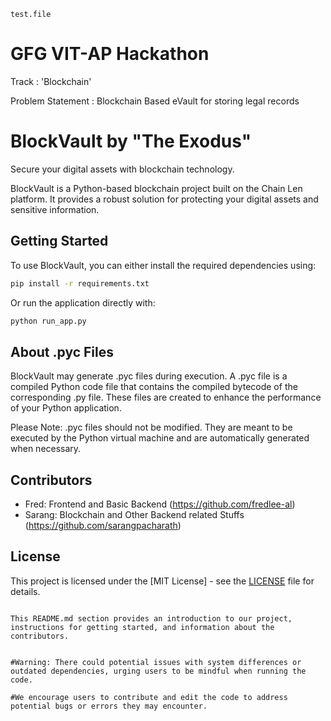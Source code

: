 ```
test.file
```
# GFG VIT-AP Hackathon
Track : 'Blockchain'

Problem Statement : Blockchain Based eVault for storing legal records

# BlockVault by "The Exodus"

Secure your digital assets with blockchain technology.

BlockVault is a Python-based blockchain project built on the Chain Len platform. It provides a robust solution for protecting your digital assets and sensitive information.

## Getting Started

To use BlockVault, you can either install the required dependencies using:

```bash
pip install -r requirements.txt
```

Or run the application directly with:

```bash
python run_app.py
```
## About .pyc Files

BlockVault may generate .pyc files during execution. A .pyc file is a compiled Python code file that contains the compiled bytecode of the corresponding .py file. These files are created to enhance the performance of your Python application.

Please Note: .pyc files should not be modified. They are meant to be executed by the Python virtual machine and are automatically generated when necessary.

## Contributors

- Fred: Frontend and Basic Backend
  (https://github.com/fredlee-al)
- Sarang: Blockchain and Other Backend related Stuffs
  (https://github.com/sarangpacharath)

## License

This project is licensed under the [MIT License] - see the [LICENSE](LICENSE) file for details.
```

This README.md section provides an introduction to our project, instructions for getting started, and information about the contributors.


#Warning: There could potential issues with system differences or outdated dependencies, urging users to be mindful when running the code.

#We encourage users to contribute and edit the code to address potential bugs or errors they may encounter.


